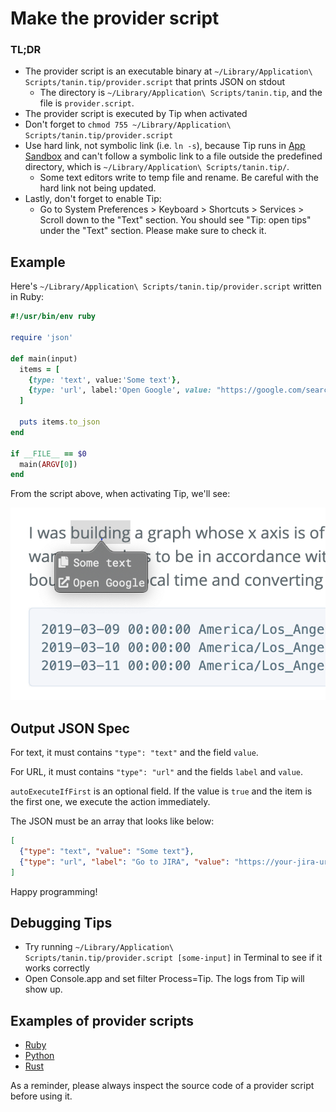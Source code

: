 Make the provider script
=========================

### TL;DR 

* The provider script is an executable binary at `~/Library/Application\ Scripts/tanin.tip/provider.script` that prints JSON on stdout
  * The directory is `~/Library/Application\ Scripts/tanin.tip`, and the file is `provider.script`.
* The provider script is executed by Tip when activated
* Don't forget to `chmod 755 ~/Library/Application\ Scripts/tanin.tip/provider.script`
* Use hard link, not symbolic link (i.e. `ln -s`), because Tip runs in [App Sandbox](https://developer.apple.com/app-sandboxing/) and can't follow a symbolic link to a file outside the predefined directory, which is `~/Library/Application\ Scripts/tanin.tip/`.
  * Some text editors write to temp file and rename. Be careful with the hard link not being updated.
* Lastly, don't forget to enable Tip:
  * Go to System Preferences > Keyboard > Shortcuts > Services > Scroll down to the "Text" section. You should see "Tip: open tips" under the "Text" section. Please make sure to check it.


Example
--------

Here's `~/Library/Application\ Scripts/tanin.tip/provider.script` written in Ruby:

```ruby
#!/usr/bin/env ruby

require 'json'

def main(input)
  items = [
    {type: 'text', value:'Some text'},
    {type: 'url', label:'Open Google', value: "https://google.com/search?q=#{input}", autoExecuteIfFirst: true}
  ]

  puts items.to_json
end

if __FILE__ == $0
  main(ARGV[0])
end
```

From the script above, when activating Tip, we'll see:

![Example](example.png)


Output JSON Spec
-----------------

For text, it must contains `"type": "text"` and the field `value`.

For URL, it must contains `"type": "url"` and the fields `label` and `value`.

`autoExecuteIfFirst` is an optional field. If the value is `true` and the item is the first one, we execute the action immediately.

The JSON must be an array that looks like below:

```json
[
  {"type": "text", "value": "Some text"},
  {"type": "url", "label": "Go to JIRA", "value": "https://your-jira-url/JIRA-0001", "autoExecuteIfFirst": true},
]
```

Happy programming!


Debugging Tips
---------------

* Try running `~/Library/Application\ Scripts/tanin.tip/provider.script [some-input]` in Terminal to see if it works correctly
* Open Console.app and set filter Process=Tip. The logs from Tip will show up.


Examples of provider scripts
-----------------------------

* [Ruby](./scripts/provider.script)
* [Python](./scripts/provider.script.py)
* [Rust](https://github.com/hobofan/tippytap)

As a reminder, please always inspect the source code of a provider script before using it.

